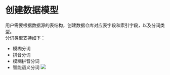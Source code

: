 # 创建数据模型

用户需要根据数据源的表结构，创建数据仓库对应表字段和索引字段，以及分词类型。  
分词类型支持如下：  
*	模糊分词
*	拼音分词
*	模糊拼音分词
*	智能语义分词
![](tongyisousuo-5.png)
